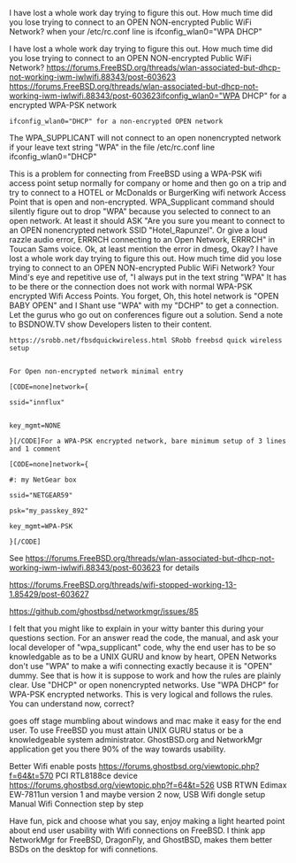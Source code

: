 I have lost a whole work day trying to figure this out. How much time did you lose trying to connect to an OPEN NON-encrypted Public WiFi Network?  when your /etc/rc.conf line  is  ifconfig_wlan0="WPA DHCP"

I have lost a whole work day trying to figure this out. How much time did you lose trying to connect to an OPEN NON-encrypted Public WiFi Network? 
    https://forums.FreeBSD.org/threads/wlan-associated-but-dhcp-not-working-iwm-iwlwifi.88343/post-603623​https://forums.FreeBSD.org/threads/wlan-associated-but-dhcp-not-working-iwm-iwlwifi.88343/post-603623​​​ifconfig_wlan0="WPA DHCP" for a encrypted WPA-PSK network

    ifconfig_wlan0="DHCP" for a non-encrypted OPEN network

The WPA_SUPPLICANT will not connect to an open nonencrypted network if your leave text string "WPA" in the file /etc/rc.conf line  ifconfig_wlan0="DHCP"

This is a problem for connecting from FreeBSD using a WPA-PSK wifi access point setup normally for company or home and then go on a trip and try to connect to a HOTEL or McDonalds or BurgerKing wifi network Access Point that is open and non-encrypted.   WPA_Supplicant command should silently figure out to drop "WPA"  because you selected to connect to an open network. At least it should ASK "Are you sure you meant to connect to an OPEN nonencrypted network SSID "Hotel_Rapunzel".  Or give a loud razzle audio error,  ERRRCH connecting to an Open Network,  ERRRCH" in Toucan Sams voice.   Ok, at least mention the error in dmesg,  Okay?    I have lost a whole work day trying to figure this out. How much time did you lose trying to connect to an OPEN NON-encrypted Public WiFi Network?   Your Mind's eye and repetitive use of, "I always put in the text string  "WPA"  It has to be there or the connection does not work with normal WPA-PSK encrypted Wifi Access Points.  You forget, Oh, this hotel network is "OPEN BABY OPEN" and I Shant use "WPA"  with my "DCHP" to get a connection.     Let the gurus who go out on conferences figure out a solution.   Send a note to  BSDNOW.TV show  Developers listen to their content.

    https://srobb.net/fbsdquickwireless.html SRobb freebsd quick wireless setup


    For Open non-encrypted network minimal entry

    [CODE=none]network={

    ssid="innflux"


    key_mgmt=NONE

    }[/CODE]For a WPA-PSK encrypted network, bare minimum setup of 3 lines and 1 comment

    [CODE=none]network={

    #: my NetGear box

    ssid="NETGEAR59"

    psk="my_passkey_892"

    key_mgmt=WPA-PSK

    }[/CODE]


See  https://forums.FreeBSD.org/threads/wlan-associated-but-dhcp-not-working-iwm-iwlwifi.88343/post-603623  for details

https://forums.FreeBSD.org/threads/wifi-stopped-working-13-1.85429/post-603627

https://github.com/ghostbsd/networkmgr/issues/85

I felt that you might like to explain in your witty banter this during your questions section.   For an answer read the code, the manual, and ask your local developer of "wpa_supplicant" code, why the end user has to be so knowledgable as to be a UNIX GURU and know by heart, OPEN Networks don't use "WPA" to make a wifi connecting exactly because it is "OPEN"  dummy.  See that is how it is suppose to work and how the rules are plainly clear.  Use "DHCP" or open nonencrypted networks.  Use "WPA DHCP" for WPA-PSK encrypted networks.  This is very logical and follows the rules.  You can understand now, correct?

goes off stage mumbling about windows and mac make it easy for the end user.  To use FreeBSD you must attain UNIX GURU status or be a knowledgeable system administrator.   GhostBSD.org and NetworkMgr application get you there 90% of the way towards usability.

Better Wifi enable posts
https://forums.ghostbsd.org/viewtopic.php?f=64&t=570  PCI  RTL8188ce device
https://forums.ghostbsd.org/viewtopic.php?f=64&t=526  USB RTWN Edimax EW-7811un version 1 and maybe version 2 now,  USB Wifi dongle setup   Manual Wifi Connection step by step

Have fun, pick and choose what you say, enjoy making a light hearted point about end user usability with Wifi connections on FreeBSD.  I think app NetworkMgr for FreeBSD, DragonFly, and GhostBSD, makes them better BSDs on the desktop for wifi connetions.
